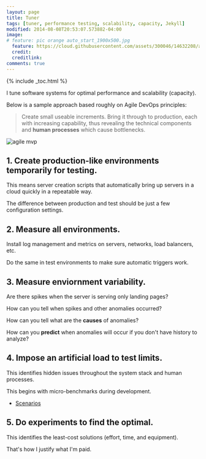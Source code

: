```yaml
---
layout: page
title: Tuner
tags: [tuner, performance testing, scalability, capacity, Jekyll]
modified: 2014-08-08T20:53:07.573882-04:00
image:
# feature: pic orange auto_start_1900x500.jpg
  feature: https://cloud.githubusercontent.com/assets/300046/14632208/a8328c40-05d4-11e6-8ec0-496eaab99ff9.jpg
  credit:
  creditlink:
comments: true
---
```

{% include _toc.html %}

I tune software systems for optimal performance and scalability (capacity).

Below is a sample approach based roughly on Agile DevOps principles:

> Create small useable increments. Bring it through to production, each with increasing capability, 
thus revealing the technical components and <strong>human processes</strong> 
which cause bottlenecks.


<img alt="agile mvp" src="https://cloud.githubusercontent.com/assets/300046/12909852/f64315f0-ceb9-11e5-8540-0c0046047881.jpg">


## 1\. Create production-like environments temporarily for testing.

   This means server creation scripts that automatically bring up servers in a cloud
   quickly in a repeatable way.

   The difference between production and test should be just a few configuration settings.

## 2\. Measure all environments.

   Install log management and metrics on servers, networks, load balancers, etc.

   Do the same in test environments to make sure automatic triggers work.

## 3\. Measure enviornment variability.

   Are there spikes when the server is serving only landing pages?
   
   <amp-youtube data-videoid="6VmAX3DM78s" 
   layout="responsive" width="480" height="270">
   </amp-youtube>

   How can you tell when spikes and other anomalies occurred?

   How can you tell what are the **causes** of anomalies?

   How can you **predict** when anomalies will occur if you don't have history to analyze?

## 4\. Impose an artificial load to test limits.

   This identifies hidden issues throughout the system stack and human processes.

   This begins with micro-benchmarks during development.

   * [Scenarios](scenarios-for-load)

## 5\. Do experiments to find the optimal.

   This identifies the least-cost solutions (effort, time, and equipment).

   That's how I justify what I'm paid.
